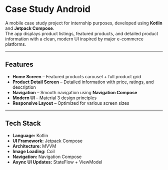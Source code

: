 # Case Study Android

A mobile case study project for internship purposes, developed using **Kotlin** and **Jetpack Compose**.  
The app displays product listings, featured products, and detailed product information with a clean, modern UI inspired by major e-commerce platforms.

---

## Features
- **Home Screen** – Featured products carousel + full product grid
- **Product Detail Screen** – Detailed information with price, ratings, and description
- **Navigation** – Smooth navigation using **Navigation Compose**
- **Modern UI** – Material 3 design principles
- **Responsive Layout** – Optimized for various screen sizes

---

## Tech Stack
- **Language:** Kotlin
- **UI Framework:** Jetpack Compose
- **Architecture:** MVVM
- **Image Loading:** Coil
- **Navigation:** Navigation Compose
- **Async UI Updates:** StateFlow + ViewModel


